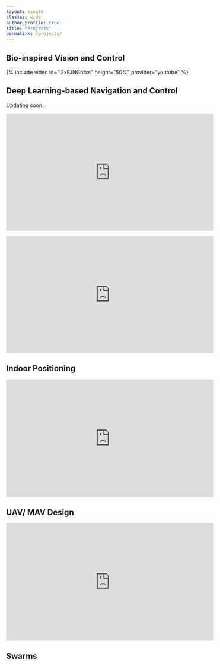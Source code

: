 ```yaml
---
layout: single
classes: wide
author_profile: true
title: "Projects"
permalink: /projects/
---
```


## Bio-inspired Vision and Control
{% include video id="i2xFJNGhfxs" height="50%" provider="youtube" %}

## Deep Learning-based Navigation and Control
<p> Updating soon... </p>
<p><iframe width="560" height="315" src="https://www.youtube.com/embed/H7KSDMDAYOw" title="YouTube video player" frameborder="0" allow="accelerometer; autoplay; clipboard-write; encrypted-media; gyroscope; picture-in-picture; web-share" allowfullscreen></iframe></p>

<p><iframe width="560" height="315" src="https://www.youtube.com/embed/uwc-o7VEY2w" title="YouTube video player" frameborder="0" allow="accelerometer; autoplay; clipboard-write; encrypted-media; gyroscope; picture-in-picture; web-share" allowfullscreen></iframe></p>

## Indoor Positioning
<p><iframe width="560" height="315" src="https://www.youtube.com/embed/W7k9gRVgdhQ" title="YouTube video player" frameborder="0" allow="accelerometer; autoplay; clipboard-write; encrypted-media; gyroscope; picture-in-picture; web-share" allowfullscreen></iframe></p>

## UAV/ MAV Design
<p><iframe width="560" height="315" src="https://www.youtube.com/embed/qfACJa0LJOc" title="YouTube video player" frameborder="0" allow="accelerometer; autoplay; clipboard-write; encrypted-media; gyroscope; picture-in-picture; web-share" allowfullscreen></iframe></p>

## Swarms

